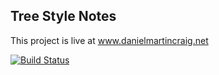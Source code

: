 Tree Style Notes
----------------------

This project is live at www.danielmartincraig.net

[![Build Status](https://travis-ci.org/danielmartincraig/TreeStyleNotes.svg?branch=master)](https://travis-ci.org/danielmartincraig/TreeStyleNotes)
